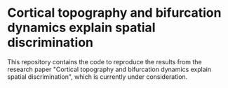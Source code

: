 # Cortical topography and bifurcation dynamics explain spatial discrimination

This repository contains the code to reproduce the results from the research paper "Cortical topography and bifurcation dynamics explain spatial discrimination", which is currently under consideration.
